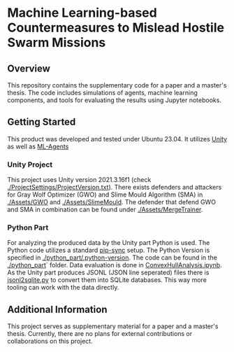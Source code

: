# Machine Learning-based Countermeasures to Mislead Hostile Swarm Missions

## Overview
This repository contains the supplementary code for a paper and a master's thesis.
The code includes simulations of agents, machine learning components, and tools for evaluating the results using Jupyter notebooks.

## Getting Started
This product was developed and tested under Ubuntu 23.04. It utilizes [Unity](https://unity.com/download) as well as [ML-Agents](https://unity-technologies.github.io/ml-agents/)

### Unity Project
This project uses Unity version 2021.3.16f1 (check [./ProjectSettings/ProjectVersion.txt](./ProjectSettings/ProjectVersion.txt)).
There exists defenders and attackers for Gray Wolf Optimizer (GWO) and Slime Mould Algorithm (SMA) in [./Assets/GWO](./Assets/GWO) and [./Assets/SlimeMould](./Assets/SlimeMould).
The defender that defend GWO and SMA in combination can be found under [./Assets/MergeTrainer](./Assets/MergeTrainer).

### Python Part
For analyzing the produced data by the Unity part Python is used.
The Python code utilizes a standard [pip-sync](https://github.com/jazzband/pip-tools/blob/main/README.md) setup.
The Python Version is specified in [./python_part/.python-version](./python_part/.python-version).
The code can be found in the [./python_part](./python_part)` folder.
Data evaluation is done in [ConvexHullAnalysis.ipynb](./python_part/ConvexHullAnalysis.ipynb). 
As the Unity part produces JSONL (JSON line seperated) files there is [jsonl2sqlite.py](./python_part/jsonl2sqlite.py) to convert them into SQLite databases. This way more tooling can work with the data directly.  

## Additional Information
This project serves as supplementary material for a paper and a master's thesis.
Currently, there are no plans for external contributions or collaborations on this project.
